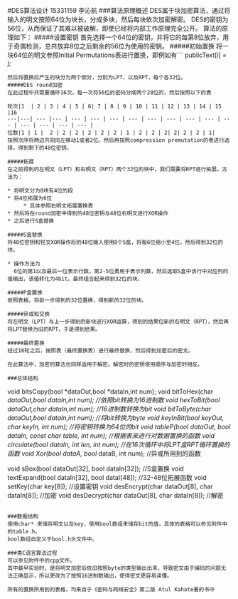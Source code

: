 #DES算法设计
15331159 李沁航
###算法原理概述
DES属于块加密算法，通过将输入的明文按照64位为块长，分成多块，然后每块依次加密解密。
DES的密钥为56位，从而保证了其难以被破解，即使已经将内部工作原理完全公开。
算法的原理如下：
#####设置密钥
首先选择一个64位的密钥，并将它的每第8位放弃，用于奇偶检测，总共放弃8位之后剩余的56位为使用的密钥。
#####初始置换
将一块64位的明文参照Initial Permutations表进行置换，即例如有```
publicText[i] = j;
```则将明文的第i位替换成之前第j位的内容。
然后将置换后产生的块分为两个部分，分别为LPT，以及RPT，每个各32位。
#####DES round加密
在此过程中共需要循环16次，每一次将56位的密码分成两个28位的，然后按照以下的表

轮次|1  | 2 | 3 | 4 | 5 | 6| 7 | 8 | 9 | 10 | 11 | 12 | 13 | 14 | 15 |16
---|---| --- |--- | --- | --- | --- | --- | --- | --- | --- | --- | --- | --- | --- | --- | --- |
位数|1 | 1 |  2 | 2 | 2 | 2 | 2 | 2 | 1 | 2 | 2 | 2| 2| 2 | 2 | 1| 
按照次序将两边共同向左移动1或者2位。然后再按照compression premutation的表进行选择，得到剩下的48位密钥。

#####拓展
在之前得到的左明文（LPT）和右明文（RPT）两个32位的块中，我们需要将RPT进行拓展。方法为：

* 将明文分为8块有4位的段
* 将4位拓展为6位 
	 * 具体参照右明文拓展置换表
* 然后将在round加密中得到的48位密钥与48位右明文进行XOR操作
* 之后进行S盒替换

#####S盒替换
将48位密钥和铭文XOR操作后的48位输入使用8个S盒，将每6位缩小至4位，然后得到32位的块。

* 操作方法为
  6位的第1以及最后一位表示行数，第2-5位勇用于表示列数，然后选取S盒中该行中对应列的值输出，该值转化为4bit。最终组合起来得到32位的块。

#####P盒置换
依照表格，将前一步得到的32位置换，得到新的32位的块。

#####异或和交换
将左明文（LPT）与上一步得到的新块进行XOR运算，得到的结果位新的右明文（RPT），然后再将LPT替换为旧的RPT，于是得到结果。

#####最终置换
经过16轮之后，按照表（最终置换表）进行最终替换，然后得到加密后的密文。

在此算法中，加密的算法也同样适用于解密。解密时的密钥使用顺序与加密时相反。

###总体结构
```
void bitsCopy(bool *dataOut,bool *dataIn,int num);
void bitToHex(char *dataOut,bool *dataIn,int num);   //依照bit转换为16进制数
void hexToBit(bool *dataOut,char *dataIn,int num);   //16进制数转换为bit
void bitToByte(char *dataOut,bool *dataIn,int num);  //将bit转换为byte
void keyInBit(bool *keyOut, char* keyIn, int num);   //将密钥转换为64位的bit
void tableP(bool* dataOut, bool* dataIn, const char* table, int num); //根据表来进行对数据置换的函数
void circulate(bool* dataIn, int len, int num); //在16次循环中将LPT盒RPT循环置换的函数
void Xor(bool* dataA, bool* dataB, int num); //异或所用到的函数

void sBox(bool dataOut[32], bool dataIn[32]); //S盒置换
void textExpand(bool dataIn[32], bool dataI[48]); //32-48位拓展函数
void setKey(char key[8]); //设置密钥
void desEncrypt(char dataOut[8], char dataIn[8]); //加密
void desDecrypt(char dataOut[8], char dataIn[8]); //解密
```

###数据结构
使用char* 来储存明文以及key，使用bool数组来储存bit的值，具体的表格可以参见附件中的table.h。
bool数组自定义于bool.h头文件中。

###类C语言算法过程
可以参见附件中的cpp文件。
其中最早实验时，是将明文加密后依旧按照byte的类型输出出来，导致密文由于编码的问题无法正确显示，所以更改为了按照16进制数输出，使得密文更容易读懂。

所有的置换所用到的表格，均来自于《密码与网络安全》第二版 Atul Kahate著的书中
	





